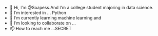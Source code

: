- 👋 Hi, I’m @Soapess.And I'm a college student majoring in data science.
- 👀 I’m interested in ... Python
- 🌱 I’m currently learning machine learning and 
- 💞️ I’m looking to collaborate on ...
- 📫 How to reach me ...SECRET 

<!---
Soapess/Soapess is a ✨ special ✨ repository because its `README.md` (this file) appears on your GitHub profile.
You can click the Preview link to take a look at your changes.
--->
